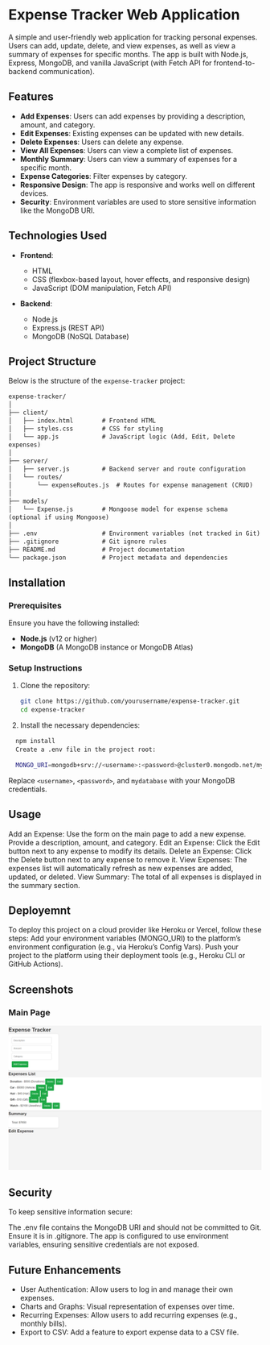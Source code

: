 # Expense Tracker Web Application

A simple and user-friendly web application for tracking personal expenses. Users can add, update, delete, and view expenses, as well as view a summary of expenses for specific months. The app is built with Node.js, Express, MongoDB, and vanilla JavaScript (with Fetch API for frontend-to-backend communication).

## Features

- **Add Expenses**: Users can add expenses by providing a description, amount, and category.
- **Edit Expenses**: Existing expenses can be updated with new details.
- **Delete Expenses**: Users can delete any expense.
- **View All Expenses**: Users can view a complete list of expenses.
- **Monthly Summary**: Users can view a summary of expenses for a specific month.
- **Expense Categories**: Filter expenses by category.
- **Responsive Design**: The app is responsive and works well on different devices.
- **Security**: Environment variables are used to store sensitive information like the MongoDB URI.

## Technologies Used

- **Frontend**:
  - HTML
  - CSS (flexbox-based layout, hover effects, and responsive design)
  - JavaScript (DOM manipulation, Fetch API)
  
- **Backend**:
  - Node.js
  - Express.js (REST API)
  - MongoDB (NoSQL Database)

## Project Structure

Below is the structure of the `expense-tracker` project:

```plaintext
expense-tracker/
│
├── client/
│   ├── index.html        # Frontend HTML
│   ├── styles.css        # CSS for styling
│   └── app.js            # JavaScript logic (Add, Edit, Delete expenses)
│
├── server/
│   ├── server.js         # Backend server and route configuration
│   └── routes/
│       └── expenseRoutes.js  # Routes for expense management (CRUD)
│
├── models/
│   └── Expense.js        # Mongoose model for expense schema (optional if using Mongoose)
│
├── .env                  # Environment variables (not tracked in Git)
├── .gitignore            # Git ignore rules
├── README.md             # Project documentation
└── package.json          # Project metadata and dependencies
```
## Installation

### Prerequisites

Ensure you have the following installed:
- **Node.js** (v12 or higher)
- **MongoDB** (A MongoDB instance or MongoDB Atlas)

### Setup Instructions

1. Clone the repository:
   ```bash
   git clone https://github.com/yourusername/expense-tracker.git
   cd expense-tracker

2. Install the necessary dependencies:

```bash
  npm install
  Create a .env file in the project root:
```
```bash
  MONGO_URI=mongodb+srv://<username>:<password>@cluster0.mongodb.net/mydatabase?retryWrites=true&w=majority
```
  Replace `<username>`, `<password>`, and `mydatabase` with your MongoDB credentials.


## Usage
Add an Expense: Use the form on the main page to add a new expense. Provide a description, amount, and category.
Edit an Expense: Click the Edit button next to any expense to modify its details.
Delete an Expense: Click the Delete button next to any expense to remove it.
View Expenses: The expenses list will automatically refresh as new expenses are added, updated, or deleted.
View Summary: The total of all expenses is displayed in the summary section.

## Deployemnt
To deploy this project on a cloud provider like Heroku or Vercel, follow these steps:
Add your environment variables (MONGO_URI) to the platform’s environment configuration (e.g., via Heroku’s Config Vars).
Push your project to the platform using their deployment tools (e.g., Heroku CLI or GitHub Actions).

## Screenshots
### Main Page
![Main Page Screenshot](screenshots/main-page.png)

## Security
To keep sensitive information secure:

The .env file contains the MongoDB URI and should not be committed to Git. Ensure it is in .gitignore.
The app is configured to use environment variables, ensuring sensitive credentials are not exposed.

## Future Enhancements
* User Authentication: Allow users to log in and manage their own expenses.
* Charts and Graphs: Visual representation of expenses over time.
* Recurring Expenses: Allow users to add recurring expenses (e.g., monthly bills).
* Export to CSV: Add a feature to export expense data to a CSV file.
